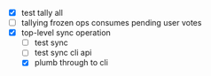 - [x] test tally all
- [ ] tallying frozen ops consumes pending user votes
- [x] top-level sync operation
  - [ ] test sync
  - [ ] test sync cli api
  - [x] plumb through to cli
